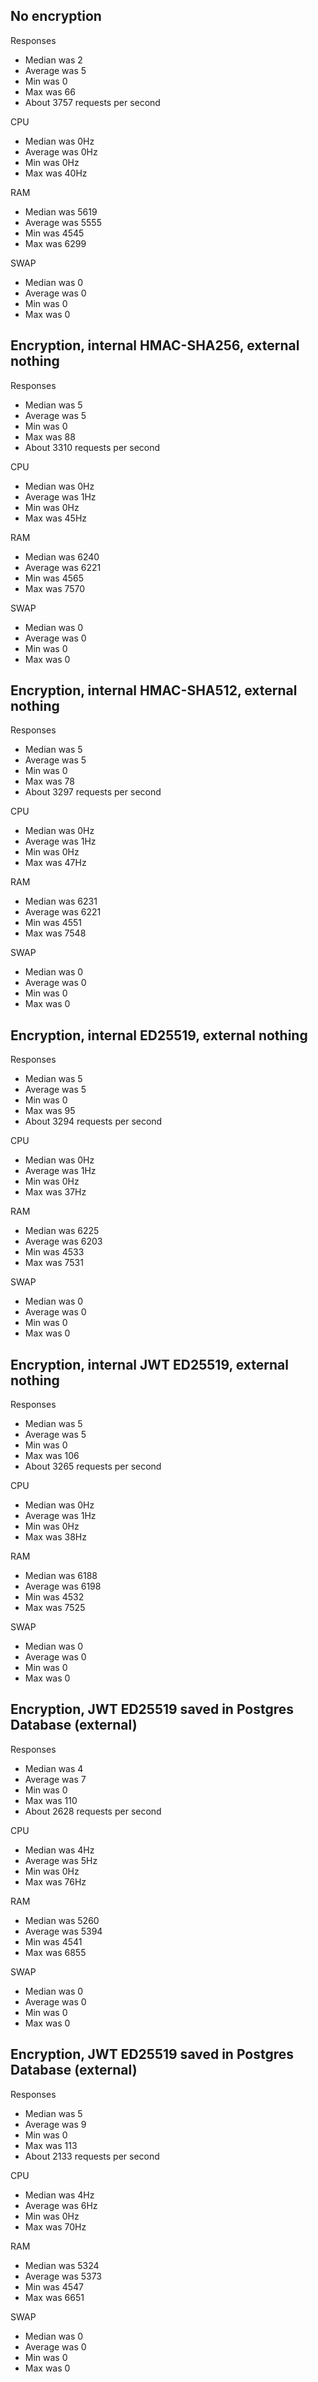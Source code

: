 ## No encryption

Responses

- Median was 2
- Average was 5
- Min was 0
- Max was 66
- About 3757 requests per second

CPU

- Median was 0Hz
- Average was 0Hz
- Min was 0Hz
- Max was 40Hz

RAM

- Median was 5619
- Average was 5555
- Min was 4545
- Max was 6299

SWAP

- Median was 0
- Average was 0
- Min was 0
- Max was 0

## Encryption, internal HMAC-SHA256, external nothing

Responses

- Median was 5
- Average was 5
- Min was 0
- Max was 88
- About 3310 requests per second

CPU

- Median was 0Hz
- Average was 1Hz
- Min was 0Hz
- Max was 45Hz

RAM

- Median was 6240
- Average was 6221
- Min was 4565
- Max was 7570

SWAP

- Median was 0
- Average was 0
- Min was 0
- Max was 0

## Encryption, internal HMAC-SHA512, external nothing

Responses

- Median was 5
- Average was 5
- Min was 0
- Max was 78
- About 3297 requests per second

CPU

- Median was 0Hz
- Average was 1Hz
- Min was 0Hz
- Max was 47Hz

RAM

- Median was 6231
- Average was 6221
- Min was 4551
- Max was 7548

SWAP

- Median was 0
- Average was 0
- Min was 0
- Max was 0

## Encryption, internal ED25519, external nothing

Responses

- Median was 5
- Average was 5
- Min was 0
- Max was 95
- About 3294 requests per second

CPU

- Median was 0Hz
- Average was 1Hz
- Min was 0Hz
- Max was 37Hz

RAM

- Median was 6225
- Average was 6203
- Min was 4533
- Max was 7531

SWAP

- Median was 0
- Average was 0
- Min was 0
- Max was 0

## Encryption, internal JWT ED25519, external nothing

Responses

- Median was 5
- Average was 5
- Min was 0
- Max was 106
- About 3265 requests per second

CPU

- Median was 0Hz
- Average was 1Hz
- Min was 0Hz
- Max was 38Hz

RAM

- Median was 6188
- Average was 6198
- Min was 4532
- Max was 7525

SWAP

- Median was 0
- Average was 0
- Min was 0
- Max was 0

## Encryption, JWT ED25519 saved in Postgres Database (external)

Responses

- Median was 4
- Average was 7
- Min was 0
- Max was 110
- About 2628 requests per second

CPU

- Median was 4Hz
- Average was 5Hz
- Min was 0Hz
- Max was 76Hz

RAM

- Median was 5260
- Average was 5394
- Min was 4541
- Max was 6855

SWAP

- Median was 0
- Average was 0
- Min was 0
- Max was 0

## Encryption, JWT ED25519 saved in Postgres Database (external)

Responses

- Median was 5
- Average was 9
- Min was 0
- Max was 113
- About 2133 requests per second

CPU

- Median was 4Hz
- Average was 6Hz
- Min was 0Hz
- Max was 70Hz

RAM

- Median was 5324
- Average was 5373
- Min was 4547
- Max was 6651

SWAP

- Median was 0
- Average was 0
- Min was 0
- Max was 0

